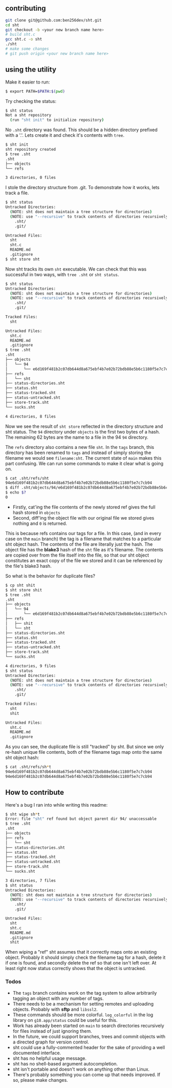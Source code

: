 ## contributing

```bash
git clone git@github.com:ben256dev/sht.git
cd sht
git checkout -b <your new branch name here>
# build sht.c
gcc sht.c -o sht
./sht
# make some changes
# git push origin <your new branch name here>
```

## using the utility

Make it easier to run:

```bash
$ export PATH=$PATH:$(pwd)
```

Try checking the status:
```bash
$ sht status
Not a sht repository
  (run "sht init" to initialize repository)
```

No ``.sht`` directory was found. This should be a hidden directory prefixed with a '.'. Lets create it and check it's contents with ``tree``.

```bash
$ sht init
sht repository created
$ tree .sht
.sht
├── objects
└── refs

3 directories, 0 files
```

I stole the directory structure from .git. To demonstrate how it works, lets track a file.

```bash
$ sht status
Untracked Directories:
  (NOTE: sht does not maintain a tree structure for directories)
  (NOTE: use "--recursive" to track contents of directories recursively)
    .sht/
    .git/

Untracked Files:
  sht
  sht.c
  README.md
  .gitignore
$ sht store sht
```

Now sht tracks its own ``sht`` executable. We can check that this was successful in two ways, with ``tree .sht`` or ``sht status``.

```bash
$ sht status
Untracked Directories:
  (NOTE: sht does not maintain a tree structure for directories)
  (NOTE: use "--recursive" to track contents of directories recursively)
    .sht/
    .git/

Tracked Files:
  sht

Untracked Files:
  sht.c
  README.md
  .gitignore
$ tree .sht
.sht
├── objects
│   └── 94
│       └── e6d169f481b2c07db644d8a675ebf4b7e02b72bdb88e5b6c1180f5e7c7cb94
├── refs
│   └── sht
├── status-directories.sht
├── status.sht
├── status-tracked.sht
├── status-untracked.sht
├── store-track.sht
└── sucks.sht

4 directories, 8 files
```

Now we see the result of ``sht store`` reflected in the directory structure and sht status. The ``94`` directory under ``objects`` is the first two bytes of a hash. The remaining 62 bytes are the name to a file in the 94 ``94`` directory.

The ``refs`` directory also contains a new file ``sht``. In the ``tags`` branch, this directory has been renamed to ``tags`` and instead of simply storing the filename we would see ``filename:sht``. The current state of ``main`` makes this part confusing. We can run some commands to make it clear what is going on.

```bash
$ cat .sht/refs/sht
94e6d169f481b2c07db644d8a675ebf4b7e02b72bdb88e5b6c1180f5e7c7cb94
$ diff .sht/objects/94/e6d169f481b2c07db644d8a675ebf4b7e02b72bdb88e5b6c1180f5e7c7cb94 sht
$ echo $?
0
```

- Firstly, cat'ing the file contents of the newly stored ref gives the full hash stored in ``objects``
- Second, diff'ing the object file with our original file we stored gives nothing and ``0`` is returned.

This is because refs contains our tags for a file. In this case, (and in every case on the ``main`` branch) the tag is a filename that matches to a particular sht object hash. The contents of the file are literally just the hash. The object file has the **blake3** hash of the ``sht`` file as it's filename. The contents are copied over from the file itself into the file, so that our sht object constitutes an exact copy of the file we stored and it can be referenced by the file's blake3 hash.

So what is the behavior for duplicate files?

```bash
$ cp sht shit
$ sht store shit
$ tree .sht
.sht
├── objects
│   └── 94
│       └── e6d169f481b2c07db644d8a675ebf4b7e02b72bdb88e5b6c1180f5e7c7cb94
├── refs
│   ├── shit
│   └── sht
├── status-directories.sht
├── status.sht
├── status-tracked.sht
├── status-untracked.sht
├── store-track.sht
└── sucks.sht

4 directories, 9 files
$ sht status
Untracked Directories:
  (NOTE: sht does not maintain a tree structure for directories)
  (NOTE: use "--recursive" to track contents of directories recursively)
    .sht/
    .git/

Tracked Files:
  sht
  shit

Untracked Files:
  sht.c
  README.md
  .gitignore
```

As you can see, the duplicate file is still "tracked" by sht. But since we only re-hash unique file contents, both of the filename tags map onto the same sht object hash:

```bash
$ cat .sht/refs/sh*t
94e6d169f481b2c07db644d8a675ebf4b7e02b72bdb88e5b6c1180f5e7c7cb94
94e6d169f481b2c07db644d8a675ebf4b7e02b72bdb88e5b6c1180f5e7c7cb94
```

## How to contribute

Here's a bug I ran into while writing this readme:

```bash
$ sht wipe sh*t
Error: file "sht" ref found but object parent dir 94/ unaccessable
$ tree .sht
.sht
├── objects
├── refs
│   └── sht
├── status-directories.sht
├── status.sht
├── status-tracked.sht
├── status-untracked.sht
├── store-track.sht
└── sucks.sht

3 directories, 7 files
$ sht status
Untracked Directories:
  (NOTE: sht does not maintain a tree structure for directories)
  (NOTE: use "--recursive" to track contents of directories recursively)
    .sht/
    .git/

Untracked Files:
  sht
  sht.c
  README.md
  .gitignore
  shit
```

When wiping a "ref" sht assumes that it correctly maps onto an existing object. Probably it should simply check the filename tag for a hash, delete it if one is found, and secondly delete the ref so that one isn't left over. At least right now status correctly shows that the object is untracked.

### Todos

- The ``tags`` branch contains work on the tag system to allow arbitrarily tagging an object with any number of tags.
- There needs to be a mechanism for setting remotes and uploading objects. Probably with **sftp** and ``libssl2``.
- These commands should be more colorful. ``log_colorful`` in the log library on ``g10.app/status`` could be useful for this.
- Work has already been started on ``main`` to search directories recursively for files instead of just ignoring them.
- In the future, we could support branches, trees and commit objects with a directed graph for version control.
- sht could use a fully-commented header for the sake of providing a well documented interface.
- sht has no helpful usage message.
- sht has no shell-based argument autocompletion.
- sht isn't portable and doesn't work on anything other than Linux.
- There's probably something you can come up that needs improved. If so, please make changes.
